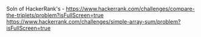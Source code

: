 Soln of HackerRank's - https://www.hackerrank.com/challenges/compare-the-triplets/problem?isFullScreen=true
                       https://www.hackerrank.com/challenges/simple-array-sum/problem?isFullScreen=true
